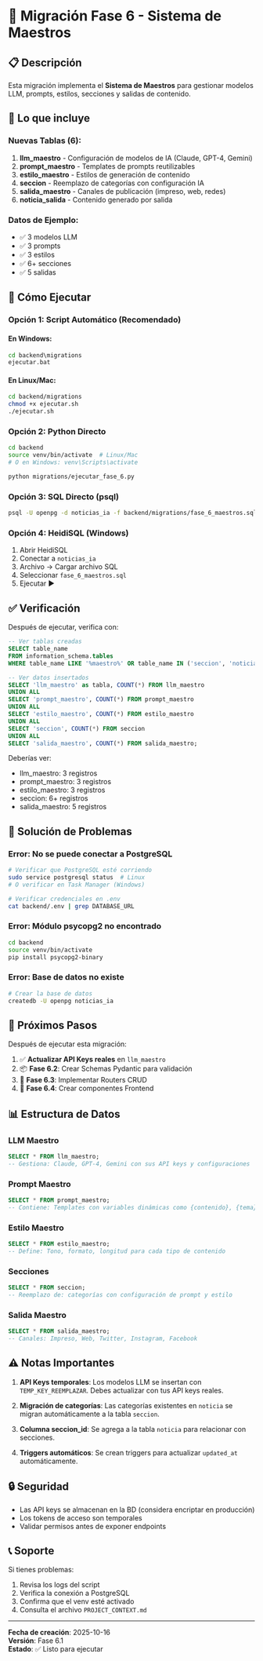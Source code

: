 # 🚀 Migración Fase 6 - Sistema de Maestros

## 📋 Descripción

Esta migración implementa el **Sistema de Maestros** para gestionar modelos LLM, prompts, estilos, secciones y salidas de contenido.

## 🎯 Lo que incluye

### Nuevas Tablas (6):
1. **llm_maestro** - Configuración de modelos de IA (Claude, GPT-4, Gemini)
2. **prompt_maestro** - Templates de prompts reutilizables
3. **estilo_maestro** - Estilos de generación de contenido
4. **seccion** - Reemplazo de categorías con configuración IA
5. **salida_maestro** - Canales de publicación (impreso, web, redes)
6. **noticia_salida** - Contenido generado por salida

### Datos de Ejemplo:
- ✅ 3 modelos LLM
- ✅ 3 prompts
- ✅ 3 estilos
- ✅ 6+ secciones
- ✅ 5 salidas

## 🚀 Cómo Ejecutar

### Opción 1: Script Automático (Recomendado)

#### En Windows:
```cmd
cd backend\migrations
ejecutar.bat
```

#### En Linux/Mac:
```bash
cd backend/migrations
chmod +x ejecutar.sh
./ejecutar.sh
```

### Opción 2: Python Directo
```bash
cd backend
source venv/bin/activate  # Linux/Mac
# O en Windows: venv\Scripts\activate

python migrations/ejecutar_fase_6.py
```

### Opción 3: SQL Directo (psql)
```bash
psql -U openpg -d noticias_ia -f backend/migrations/fase_6_maestros.sql
```

### Opción 4: HeidiSQL (Windows)
1. Abrir HeidiSQL
2. Conectar a `noticias_ia`
3. Archivo → Cargar archivo SQL
4. Seleccionar `fase_6_maestros.sql`
5. Ejecutar ▶️

## ✅ Verificación

Después de ejecutar, verifica con:

```sql
-- Ver tablas creadas
SELECT table_name 
FROM information_schema.tables 
WHERE table_name LIKE '%maestro%' OR table_name IN ('seccion', 'noticia_salida');

-- Ver datos insertados
SELECT 'llm_maestro' as tabla, COUNT(*) FROM llm_maestro
UNION ALL
SELECT 'prompt_maestro', COUNT(*) FROM prompt_maestro
UNION ALL
SELECT 'estilo_maestro', COUNT(*) FROM estilo_maestro
UNION ALL
SELECT 'seccion', COUNT(*) FROM seccion
UNION ALL
SELECT 'salida_maestro', COUNT(*) FROM salida_maestro;
```

Deberías ver:
- llm_maestro: 3 registros
- prompt_maestro: 3 registros
- estilo_maestro: 3 registros
- seccion: 6+ registros
- salida_maestro: 5 registros

## 🔧 Solución de Problemas

### Error: No se puede conectar a PostgreSQL
```bash
# Verificar que PostgreSQL esté corriendo
sudo service postgresql status  # Linux
# O verificar en Task Manager (Windows)

# Verificar credenciales en .env
cat backend/.env | grep DATABASE_URL
```

### Error: Módulo psycopg2 no encontrado
```bash
cd backend
source venv/bin/activate
pip install psycopg2-binary
```

### Error: Base de datos no existe
```bash
# Crear la base de datos
createdb -U openpg noticias_ia
```

## 📝 Próximos Pasos

Después de ejecutar esta migración:

1. ✅ **Actualizar API Keys reales** en `llm_maestro`
2. 📦 **Fase 6.2**: Crear Schemas Pydantic para validación
3. 🔌 **Fase 6.3**: Implementar Routers CRUD
4. 🎨 **Fase 6.4**: Crear componentes Frontend

## 📊 Estructura de Datos

### LLM Maestro
```sql
SELECT * FROM llm_maestro;
-- Gestiona: Claude, GPT-4, Gemini con sus API keys y configuraciones
```

### Prompt Maestro
```sql
SELECT * FROM prompt_maestro;
-- Contiene: Templates con variables dinámicas como {contenido}, {tema}
```

### Estilo Maestro
```sql
SELECT * FROM estilo_maestro;
-- Define: Tono, formato, longitud para cada tipo de contenido
```

### Secciones
```sql
SELECT * FROM seccion;
-- Reemplazo de: categorías con configuración de prompt y estilo
```

### Salida Maestro
```sql
SELECT * FROM salida_maestro;
-- Canales: Impreso, Web, Twitter, Instagram, Facebook
```

## ⚠️ Notas Importantes

1. **API Keys temporales**: Los modelos LLM se insertan con `TEMP_KEY_REEMPLAZAR`. Debes actualizar con tus API keys reales.

2. **Migración de categorías**: Las categorías existentes en `noticia` se migran automáticamente a la tabla `seccion`.

3. **Columna seccion_id**: Se agrega a la tabla `noticia` para relacionar con secciones.

4. **Triggers automáticos**: Se crean triggers para actualizar `updated_at` automáticamente.

## 🔒 Seguridad

- Las API keys se almacenan en la BD (considera encriptar en producción)
- Los tokens de acceso son temporales
- Validar permisos antes de exponer endpoints

## 📞 Soporte

Si tienes problemas:
1. Revisa los logs del script
2. Verifica la conexión a PostgreSQL
3. Confirma que el venv esté activado
4. Consulta el archivo `PROJECT_CONTEXT.md`

---

**Fecha de creación**: 2025-10-16  
**Versión**: Fase 6.1  
**Estado**: ✅ Listo para ejecutar
